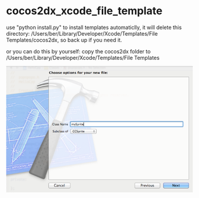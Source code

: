 cocos2dx_xcode_file_template
============================
use "python install.py" to install templates automaticlly, it will delete this directory: /Users/ber/Library/Developer/Xcode/Templates/File Templates/cocos2dx, so back up if you need it.

or you can do this by yourself:
copy the cocos2dx folder to /Users/ber/Library/Developer/Xcode/Templates/File Templates

![](./screenshot1.png)
